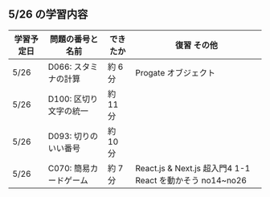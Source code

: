 ## 5/26 の学習内容

| 学習予定日 | 問題の番号と名前       | できたか | 復習 その他                                              |
| ---------- | ---------------------- | -------- | -------------------------------------------------------- |
| 5/26       | D066: スタミナの計算   | 約 6 分  | Progate オブジェクト                                     |
| 5/26       | D100: 区切り文字の統一 | 約 11 分 |                                                          |
| 5/26       | D093: 切りのいい番号   | 約 10 分 |                                                          |
| 5/26       | C070: 簡易カードゲーム | 約 7 分  | React.js & Next.js 超入門4 1-1 React を動かそう no14~no26 |
